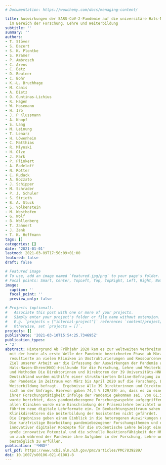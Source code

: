 ```yaml
---
# Documentation: https://wowchemy.com/docs/managing-content/

title: Auswirkungen der SARS-CoV‑2-Pandemie auf die universitäre Hals-Nasen-Ohren-Heilkunde
  im Bereich der Forschung, Lehre und Weiterbildung
subtitle: ''
summary: ''
authors:
- T. Stöver
- S. Dazert
- S. K. Plontke
- S. Kramer
- P. Ambrosch
- C. Arens
- C. Betz
- D. Beutner
- C. Bohr
- K.-L. Bruchhage
- M. Canis
- A. Dietz
- O. Guntinas-Lichius
- R. Hagen
- W. Hosemann
- H. Iro
- J. P Klussmann
- A. Knopf
- S. Lang
- M. Leinung
- T. Lenarz
- H. Löwenheim
- C. Matthias
- R. Mlynski
- H. Olze
- J. Park
- P. Plinkert
- A. Radeloff
- N. Rotter
- C. Rudack
- A. Bozzato
- J. Schipper
- M. Schrader
- P. J. Schuler
- S. Strieth
- B. A. Stuck
- S. Volkenstein
- M. Westhofen
- G. Wolf
- B. Wollenberg
- T. Zahnert
- J. Zenk
- T. K. Hoffmann
tags: []
categories: []
date: '2021-01-01'
lastmod: 2021-03-09T17:50:09+01:00
featured: false
draft: false

# Featured image
# To use, add an image named `featured.jpg/png` to your page's folder.
# Focal points: Smart, Center, TopLeft, Top, TopRight, Left, Right, BottomLeft, Bottom, BottomRight.
image:
  caption: ''
  focal_point: ''
  preview_only: false

# Projects (optional).
#   Associate this post with one or more of your projects.
#   Simply enter your project's folder or file name without extension.
#   E.g. `projects = ["internal-project"]` references `content/project/deep-learning/index.md`.
#   Otherwise, set `projects = []`.
projects: []
publishDate: '2021-03-10T15:54:25.734695Z'
publication_types:
- '2'
abstract: Hintergrund Ab Frühjahr 2020 kam es zur weltweiten Verbreitung von SARS-CoV‑2
  mit der heute als erste Welle der Pandemie bezeichneten Phase ab März 2020. Diese
  resultierte an vielen Kliniken in Umstrukturierungen und Ressourcenverschiebungen.
  Ziel unserer Arbeit war die Erfassung der Auswirkungen der Pandemie auf die universitäre
  Hals-Nasen-Ohren(HNO)-Heilkunde für die Forschung, Lehre und Weiterbildung.  Material
  und Methoden Die Direktorinnen und Direktoren der 39 Universitäts-HNO-Kliniken in
  Deutschland wurden mithilfe einer strukturierten Online-Befragung zu den Auswirkungen
  der Pandemie im Zeitraum von März bis April 2020 auf die Forschung, Lehre und die
  Weiterbildung befragt.  Ergebnisse Alle 39 Direktorinnen und Direktoren beteiligten
  sich an der Umfrage. Hiervon gaben 74,4 % (29/39) an, dass es zu einer Verschlechterung
  ihrer Forschungstätigkeit infolge der Pandemie gekommen sei. Von 61,5 % (24/39)
  wurde berichtet, dass pandemiebezogene Forschungsaspekte aufgegriffen wurden. Von
  allen Kliniken wurde eine Einschränkung der Präsenzlehre berichtet und 97,5 % (38/39)
  führten neue digitale Lehrformate ein. Im Beobachtungszeitraum sahen 74,4 % der
  Klinikdirektoren die Weiterbildung der Assistenten nicht gefährdet.  Schlussfolgerung
  Die Ergebnisse geben einen Einblick in die heterogenen Auswirkungen der Pandemie.
  Die kurzfristige Bearbeitung pandemiebezogener Forschungsthemen und die Einführung
  innovativer digitaler Konzepte für die studentische Lehre belegt eindrücklich das
  große innovative Potenzial und die schnelle Reaktionsfähigkeit der HNO-Universitätskliniken,
  um auch während der Pandemie ihre Aufgaben in der Forschung, Lehre und Weiterbildung
  bestmöglich zu erfüllen.
publication: '*HNO*'
url_pdf: https://www.ncbi.nlm.nih.gov/pmc/articles/PMC7839289/
doi: 10.1007/s00106-021-01001-8
---
```

